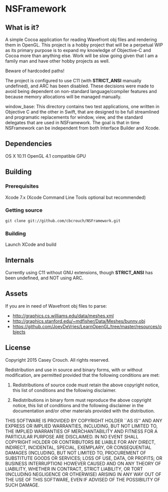 NSFramework
=============

What is it?
-----------

A simple Cocoa application for reading Wavefront obj files and rendering them in OpenGL. This project is
a hobby project that will be a perpetual WIP as its primary purpose is to expand my knowledge of
Objective-C and Cocoa more than anything else. Work will be slow going given that I am a family man and
have other hobby projects as well.

Beware of hardcoded paths!

The project is configured to use C11 (with __STRICT_ANSI__ manually undefined), and ARC has been disabled.
These decisions were made to avoid being dependent on non-standard language/compiler features and because
memory allocations will be managed manually.

window_base: This directory contains two test applications, one written in Objective C and the other in
Swift, that are designed to be full streamlined and programatic replacements for window, view, and the
standard delegates that are used in NSFramework. The goal is that in time NSFramework can be independent
from both Interface Builder and Xcode.

Dependencies
------------

OS X 10.11
OpenGL 4.1 compatible GPU

Building
--------

### Prerequisites

Xcode 7.x
(Xcode Command Line Tools optional but recommended)

### Getting source

	git clone git://github.com/cbcrouch/NSFramework.git

### Building

Launch XCode and build

Internals
---------

Currently using C11 without GNU extensions, though __STRICT_ANSI__ has been undefined, and NOT using ARC.

Assets
------

If you are in need of Wavefront obj files to parse:
- http://graphics.cs.williams.edu/data/meshes.xml
- http://graphics.stanford.edu/~mdfisher/Data/Meshes/bunny.obj
- https://github.com/JoeyDeVries/LearnOpenGL/tree/master/resources/objects

License
-------

Copyright 2015 Casey Crouch. All rights reserved.

Redistribution and use in source and binary forms, with or without
modification, are permitted provided that the following conditions are met:

   1. Redistributions of source code must retain the above copyright notice,
      this list of conditions and the following disclaimer.

   2. Redistributions in binary form must reproduce the above copyright notice,
      this list of conditions and the following disclaimer in the documentation
      and/or other materials provided with the distribution.

THIS SOFTWARE IS PROVIDED BY COPYRIGHT HOLDER ``AS IS'' AND ANY EXPRESS OR
IMPLIED WARRANTIES, INCLUDING, BUT NOT LIMITED TO, THE IMPLIED WARRANTIES OF
MERCHANTABILITY AND FITNESS FOR A PARTICULAR PURPOSE ARE DISCLAIMED. IN NO
EVENT SHALL COPYRIGHT HOLDER OR CONTRIBUTORS BE LIABLE FOR ANY DIRECT,
INDIRECT, INCIDENTAL, SPECIAL, EXEMPLARY, OR CONSEQUENTIAL DAMAGES (INCLUDING,
BUT NOT LIMITED TO, PROCUREMENT OF SUBSTITUTE GOODS OR SERVICES; LOSS OF USE,
DATA, OR PROFITS; OR BUSINESS INTERRUPTION) HOWEVER CAUSED AND ON ANY THEORY OF
LIABILITY, WHETHER IN CONTRACT, STRICT LIABILITY, OR TORT (INCLUDING NEGLIGENCE
OR OTHERWISE) ARISING IN ANY WAY OUT OF THE USE OF THIS SOFTWARE, EVEN IF
ADVISED OF THE POSSIBILITY OF SUCH DAMAGE.
